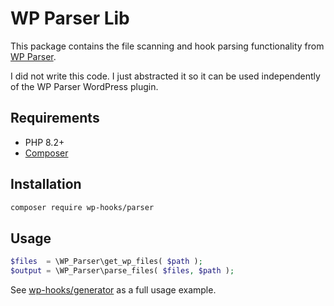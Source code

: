 # WP Parser Lib

This package contains the file scanning and hook parsing functionality from [WP Parser](https://github.com/WordPress/phpdoc-parser).

I did not write this code. I just abstracted it so it can be used independently of the WP Parser WordPress plugin.

## Requirements
* PHP 8.2+
* [Composer](https://getcomposer.org/)

## Installation

```bash
composer require wp-hooks/parser
```

## Usage

```php
$files  = \WP_Parser\get_wp_files( $path );
$output = \WP_Parser\parse_files( $files, $path );
```

See [wp-hooks/generator](https://github.com/wp-hooks/generator) as a full usage example.
